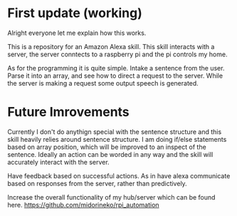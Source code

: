 # First update (working)

Alright everyone let me explain how this works.

This is a repository for an Amazon Alexa skill. This skill interacts with a server, the server conntects to a raspberry pi and the pi controls my home.

As for the programming it is quite simple. Intake a sentence from the user. Parse it into an array, and see how to direct a request to the server. While the server is making a request some output speech is generated. 

# Future Imrovements

Currently I don't do anythign special with the sentence structure and this skill heavily relies around sentence structure. I am doing if/else statements based on array position, which will be improved to an inspect of the sentence. Ideally an action can be worded in any way and the skill will accurately interact with the server. 

Have feedback based on successful actions. As in have alexa communicate based on responses from the server, rather than predictively. 

Increase the overall functionality of my hub/server which can be found here. https://github.com/midorineko/rpi_automation
